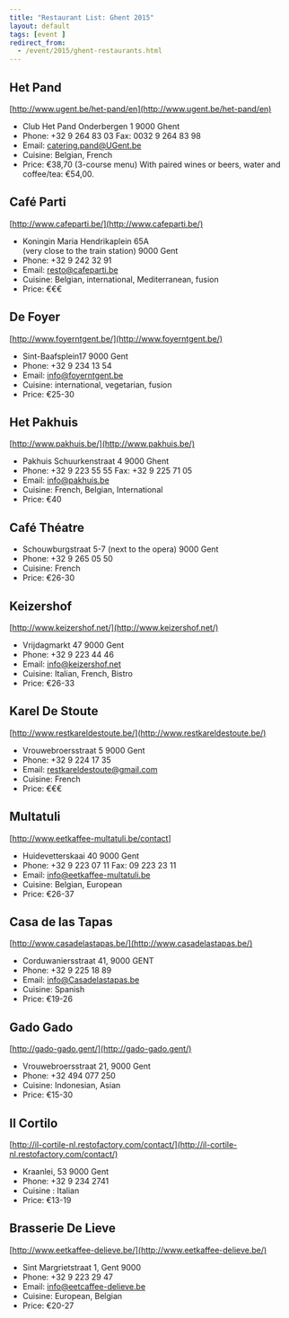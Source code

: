 ```yaml
---
title: "Restaurant List: Ghent 2015"
layout: default
tags: [event ]
redirect_from:
  - /event/2015/ghent-restaurants.html
---
```


## Het Pand

[http://www.ugent.be/het-pand/en](http://www.ugent.be/het-pand/en)

* Club Het Pand
  Onderbergen 1
  9000 Ghent
* Phone: +32 9 264 83 03
  Fax: 0032 9 264 83 98
* Email: catering.pand@UGent.be
* Cuisine: Belgian, French
* Price: €38,70 (3-course menu)
  With paired wines or beers, water and coffee/tea: €54,00.


## Café Parti

[http://www.cafeparti.be/](http://www.cafeparti.be/)

* Koningin Maria Hendrikaplein 65A  
  (very close to the train station)
  9000 Gent
* Phone: +32 9 242 32 91
* Email: resto@cafeparti.be
* Cuisine: Belgian, international, Mediterranean, fusion
* Price: €€€

## De Foyer

[http://www.foyerntgent.be/](http://www.foyerntgent.be/)

* Sint-Baafsplein17
  9000 Gent
* Phone: +32 9 234 13 54
* Email: info@foyerntgent.be
* Cuisine: international, vegetarian, fusion
* Price: €25-30

## Het Pakhuis

[http://www.pakhuis.be/](http://www.pakhuis.be/)

* Pakhuis
  Schuurkenstraat 4
  9000 Ghent
* Phone: +32 9 223 55 55
  Fax: +32 9 225 71 05
* Email: info@pakhuis.be
* Cuisine: French, Belgian, International
* Price: €40


## Café Théatre

* Schouwburgstraat 5-7
  (next to the opera)
  9000 Gent
* Phone: +32 9 265 05 50
* Cuisine: French
* Price: €26-30


## Keizershof

[http://www.keizershof.net/](http://www.keizershof.net/)

* Vrijdagmarkt 47
  9000 Gent
* Phone: +32 9 223 44 46
* Email: info@keizershof.net
* Cuisine: Italian, French, Bistro
* Price: €26-33


## Karel De Stoute

[http://www.restkareldestoute.be/](http://www.restkareldestoute.be/)

* Vrouwebroersstraat 5
  9000 Gent
* Phone: +32 9 224 17 35
* Email: restkareldestoute@gmail.com
* Cuisine: French
* Price: €€€


## Multatuli

[http://www.eetkaffee-multatuli.be/contact]

* Huidevetterskaai 40
  9000 Gent
* Phone: +32 9 223 07 11
  Fax: 09 223 23 11
* Email: info@eetkaffee-multatuli.be
* Cuisine: Belgian, European
* Price: €26-37


## Casa de las Tapas
[http://www.casadelastapas.be/](http://www.casadelastapas.be/)

* Corduwaniersstraat 41,
  9000 GENT
* Phone: +32 9 225 18 89
* Email: info@Casadelastapas.be
* Cuisine: Spanish
* Price: €19-26


## Gado Gado
[http://gado-gado.gent/](http://gado-gado.gent/)

* Vrouwebroersstraat 21,
  9000 Gent
* Phone: +32 494 077 250
* Cuisine: Indonesian, Asian
* Price: €15-30


## Il Cortilo

[http://il-cortile-nl.restofactory.com/contact/](http://il-cortile-nl.restofactory.com/contact/)

* Kraanlei, 53
  9000 Gent
* Phone: +32 9 234 2741
* Cuisine : Italian
* Price: €13-19


## Brasserie De Lieve

[http://www.eetkaffee-delieve.be/](http://www.eetkaffee-delieve.be/)

* Sint Margrietstraat 1,
  Gent 9000
* Phone: +32 9 223 29 47
* Email: info@eetcaffee-delieve.be
* Cuisine: European, Belgian
* Price: €20-27

